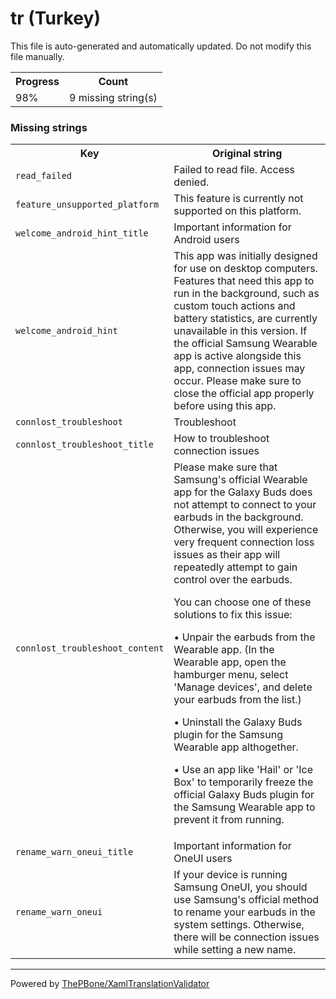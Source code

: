 # tr (Turkey)

This file is auto-generated and automatically updated. Do not modify this file manually.

<table>
<tr><th>Progress</th><th>Count</th></tr>
<tr><td>98%</td><td>9 missing string(s)</td></tr>
</table>

### Missing strings

<table>
<tr><th>Key</th><th>Original string</th></tr>
<tr><td><code>read_failed</code></td><td>Failed to read file. Access denied.</td></tr>
<tr><td><code>feature_unsupported_platform</code></td><td>This feature is currently not supported on this platform.</td></tr>
<tr><td><code>welcome_android_hint_title</code></td><td>Important information for Android users</td></tr>
<tr><td><code>welcome_android_hint</code></td><td>This app was initially designed for use on desktop computers. Features that need this app to run in the background, such as custom touch actions and battery statistics, are currently unavailable in this version.
If the official Samsung Wearable app is active alongside this app, connection issues may occur. Please make sure to close the official app properly before using this app.</td></tr>
<tr><td><code>connlost_troubleshoot</code></td><td>Troubleshoot</td></tr>
<tr><td><code>connlost_troubleshoot_title</code></td><td>How to troubleshoot connection issues</td></tr>
<tr><td><code>connlost_troubleshoot_content</code></td><td>Please make sure that Samsung's official Wearable app for the Galaxy Buds does not attempt to connect to your earbuds in the background.
Otherwise, you will experience very frequent connection loss issues as their app will repeatedly attempt to gain control over the earbuds.
                  
You can choose one of these solutions to fix this issue:

• Unpair the earbuds from the Wearable app. (In the Wearable app, open the hamburger menu, select 'Manage devices', and delete your earbuds from the list.)
                     
• Uninstall the Galaxy Buds plugin for the Samsung Wearable app althogether.
                    
• Use an app like 'Hail' or 'Ice Box' to temporarily freeze the official Galaxy Buds plugin for the Samsung Wearable app to prevent it from running.
    </td></tr>
<tr><td><code>rename_warn_oneui_title</code></td><td>Important information for OneUI users</td></tr>
<tr><td><code>rename_warn_oneui</code></td><td>If your device is running Samsung OneUI, you should use Samsung's official method to rename your earbuds in the system settings. Otherwise, there will be connection issues while setting a new name.</td></tr>

</table>

__________

Powered by [ThePBone/XamlTranslationValidator](https://github.com/ThePBone/XamlTranslationValidator)
